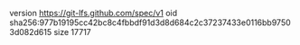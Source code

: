 version https://git-lfs.github.com/spec/v1
oid sha256:977b19195cc42bc8c4fbbdf91d3d8d684c2c37237433e0116bb97503d082d615
size 17717
